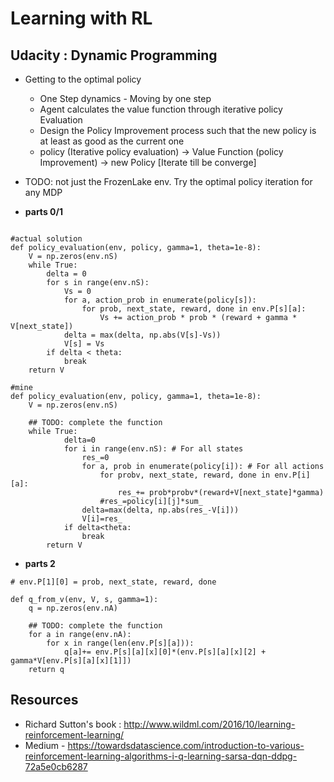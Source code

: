 # Learning with RL


## Udacity : Dynamic Programming

+ Getting to the optimal policy
  + One Step dynamics - Moving by one step
  + Agent calculates the value function through iterative policy Evaluation
  + Design the Policy Improvement process such that the new policy is at least as good as the current one
  + policy (Iterative policy evaluation) -> Value Function (policy Improvement) -> new Policy [Iterate till be converge]
+ TODO: not just the FrozenLake env. Try the optimal policy iteration for any MDP

+ **parts 0/1**

```

#actual solution
def policy_evaluation(env, policy, gamma=1, theta=1e-8):
    V = np.zeros(env.nS)
    while True:
        delta = 0
        for s in range(env.nS):
            Vs = 0
            for a, action_prob in enumerate(policy[s]):
                for prob, next_state, reward, done in env.P[s][a]:
                    Vs += action_prob * prob * (reward + gamma * V[next_state])
            delta = max(delta, np.abs(V[s]-Vs))
            V[s] = Vs
        if delta < theta:
            break
    return V

#mine
def policy_evaluation(env, policy, gamma=1, theta=1e-8):
    V = np.zeros(env.nS)

    ## TODO: complete the function
    while True:
            delta=0
            for i in range(env.nS): # For all states
                res_=0
                for a, prob in enumerate(policy[i]): # For all actions
                    for probv, next_state, reward, done in env.P[i][a]:
                        res_+= prob*probv*(reward+V[next_state]*gamma)
                    #res_=policy[i][j]*sum_
                delta=max(delta, np.abs(res_-V[i]))
                V[i]=res_
            if delta<theta:
                break
        return V

```

+ **parts 2**

```
# env.P[1][0] = prob, next_state, reward, done

def q_from_v(env, V, s, gamma=1):
    q = np.zeros(env.nA)

    ## TODO: complete the function
    for a in range(env.nA):
        for x in range(len(env.P[s][a])):
            q[a]+= env.P[s][a][x][0]*(env.P[s][a][x][2] + gamma*V[env.P[s][a][x][1]])
    return q
```

## Resources
+ Richard Sutton's book : http://www.wildml.com/2016/10/learning-reinforcement-learning/
+ Medium - https://towardsdatascience.com/introduction-to-various-reinforcement-learning-algorithms-i-q-learning-sarsa-dqn-ddpg-72a5e0cb6287
